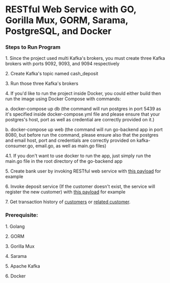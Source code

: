 <h1>RESTful Web Service with GO, Gorilla Mux, GORM, Sarama, PostgreSQL, and Docker</h1>

<h3>Steps to Run Program</h3>
<p>1. Since the project used multi Kafka's brokers, you must create three Kafka brokers with ports 9092, 9093, and 9094 respectively</p>
<p>2. Create Kafka's topic named cash_deposit</p>
<p>3. Run those three Kafka's brokers</p>
<p>4. If you'd like to run the project inside Docker, you could either build then run the image using Docker Compose with commands:</p>
<p>a. docker-compose up db (the command will run postgres in port 5439 as it's specified inside docker-compose.yml file and please ensure that your postgres's host, port as well as credential are correctly provided on it.)</p>
<p>b. docker-compose up web (the command will run go-backend app in port 8080, but before run the command, please ensure also that the postgres and email host, port and credentials are correctly provided on kafka-consumer.go, email.go, as well as main.go files)</p>
<p>4.1. If you don't want to use docker to run the app, just simply run the main.go file in the root directory of the go-backend app</p>
<p>5. Create bank user by invoking RESTful web service with <a href="./assets/Create Bank User Payload.png"> this payload</a> for example </p> 
<p>6. Invoke deposit service (If the customer doesn't exist, the service will register the new customer) with <a href="./assets/Deposit Payload.png">this payload</a> for example</p>
<p>7. Get transaction history of <a href="./assets/Transaction History of Customers Payload.png">customers</a> or <a href="./assets/Transaction History by Account Number.png">related customer</a>.</p> 

<h3>Prerequisite:</h3>
<p>1. Golang</p>
<p>2. GORM</p>
<p>3. Gorilla Mux</p>
<p>4. Sarama</p>
<p>5. Apache Kafka</p>
<p>6. Docker</p>
